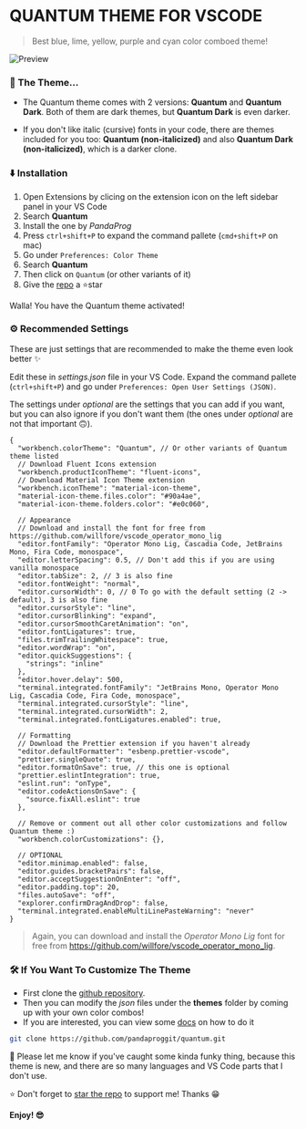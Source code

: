 # QUANTUM THEME FOR VSCODE

> Best blue, lime, yellow, purple and cyan color comboed theme!

![Preview](https://github.com/pandaproggit/quantum/blob/main/assets/screenshot.png)

### 🎨 The Theme...

- The Quantum theme comes with 2 versions: **Quantum** and **Quantum Dark**. Both of them are dark themes, but **Quantum Dark** is even darker.

- If you don't like italic (cursive) fonts in your code, there are themes included for you too: **Quantum (non-italicized)** and also **Quantum Dark (non-italicized)**, which is a darker clone.

### ⬇️ Installation

1. Open Extensions by clicing on the extension icon on the left sidebar panel in your VS Code
2. Search **Quantum**
3. Install the one by _PandaProg_
4. Press `ctrl+shift+P` to expand the command pallete (`cmd+shift+P` on mac)
5. Go under `Preferences: Color Theme`
6. Search **Quantum**
7. Then click on `Quantum` (or other variants of it)
8. Give the [repo](https://github.com/pandaproggit/quantum) a ⭐star

Walla! You have the Quantum theme activated!

### ⚙️ Recommended Settings

These are just settings that are recommended to make the theme even look better ✨

Edit these in _settings.json_ file in your VS Code. Expand the command pallete (`ctrl+shift+P`) and go under `Preferences: Open User Settings (JSON)`.

The settings under _optional_ are the settings that you can add if you want, but you can also ignore if you don't want them (the ones under _optional_ are not that important 🙃).

```jsonc
{
  "workbench.colorTheme": "Quantum", // Or other variants of Quantum theme listed
  // Download Fluent Icons extension
  "workbench.productIconTheme": "fluent-icons",
  // Download Material Icon Theme extension
  "workbench.iconTheme": "material-icon-theme",
  "material-icon-theme.files.color": "#90a4ae",
  "material-icon-theme.folders.color": "#e0c060",

  // Appearance
  // Download and install the font for free from https://github.com/willfore/vscode_operator_mono_lig
  "editor.fontFamily": "Operator Mono Lig, Cascadia Code, JetBrains Mono, Fira Code, monospace",
  "editor.letterSpacing": 0.5, // Don't add this if you are using vanilla monospace
  "editor.tabSize": 2, // 3 is also fine
  "editor.fontWeight": "normal",
  "editor.cursorWidth": 0, // 0 To go with the default setting (2 -> default), 3 is also fine
  "editor.cursorStyle": "line",
  "editor.cursorBlinking": "expand",
  "editor.cursorSmoothCaretAnimation": "on",
  "editor.fontLigatures": true,
  "files.trimTrailingWhitespace": true,
  "editor.wordWrap": "on",
  "editor.quickSuggestions": {
    "strings": "inline"
  },
  "editor.hover.delay": 500,
  "terminal.integrated.fontFamily": "JetBrains Mono, Operator Mono Lig, Cascadia Code, Fira Code, monospace",
  "terminal.integrated.cursorStyle": "line",
  "terminal.integrated.cursorWidth": 2,
  "terminal.integrated.fontLigatures.enabled": true,

  // Formatting
  // Download the Prettier extension if you haven't already
  "editor.defaultFormatter": "esbenp.prettier-vscode",
  "prettier.singleQuote": true,
  "editor.formatOnSave": true, // this one is optional
  "prettier.eslintIntegration": true,
  "eslint.run": "onType",
  "editor.codeActionsOnSave": {
    "source.fixAll.eslint": true
  },

  // Remove or comment out all other color customizations and follow Quantum theme :)
  "workbench.colorCustomizations": {},

  // OPTIONAL
  "editor.minimap.enabled": false,
  "editor.guides.bracketPairs": false,
  "editor.acceptSuggestionOnEnter": "off",
  "editor.padding.top": 20,
  "files.autoSave": "off",
  "explorer.confirmDragAndDrop": false,
  "terminal.integrated.enableMultiLinePasteWarning": "never"
}
```

> Again, you can download and install the _Operator Mono Lig_ font for free from https://github.com/willfore/vscode_operator_mono_lig.

### 🛠️ If You Want To Customize The Theme

- First clone the [github repository](https://github.com/pandaproggit/quantum).
- Then you can modify the _json_ files under the **themes** folder by coming up with your own color combos!
- If you are interested, you can view some [docs](https://code.visualstudio.com/api/extension-guides/color-theme) on how to do it

```bash
git clone https://github.com/pandaproggit/quantum.git
```

🧐 Please let me know if you've caught some kinda funky thing, because this theme is new, and there are so many languages and VS Code parts that I don't use.

⭐ Don't forget to [star the repo](https://github.com/pandaproggit/quantum) to support me! Thanks 😁

**Enjoy! 😎**
